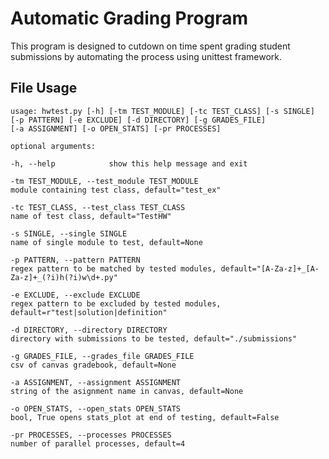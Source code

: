 # Automatic Grading Program

This program is designed to cutdown on time spent grading student submissions by automating the process using unittest framework.

## File Usage

    usage: hwtest.py [-h] [-tm TEST_MODULE] [-tc TEST_CLASS] [-s SINGLE]
    [-p PATTERN] [-e EXCLUDE] [-d DIRECTORY] [-g GRADES_FILE]
    [-a ASSIGNMENT] [-o OPEN_STATS] [-pr PROCESSES]

    optional arguments:

    -h, --help            show this help message and exit

    -tm TEST_MODULE, --test_module TEST_MODULE
    module containing test class, default="test_ex"
    
    -tc TEST_CLASS, --test_class TEST_CLASS
    name of test class, default="TestHW"
    
    -s SINGLE, --single SINGLE
    name of single module to test, default=None
    
    -p PATTERN, --pattern PATTERN
    regex pattern to be matched by tested modules, default="[A-Za-z]+_[A-Za-z]+_(?i)h(?i)w\d+.py"
    
    -e EXCLUDE, --exclude EXCLUDE
    regex pattern to be excluded by tested modules, default=r"test|solution|definition"
    
    -d DIRECTORY, --directory DIRECTORY
    directory with submissions to be tested, default="./submissions"
    
    -g GRADES_FILE, --grades_file GRADES_FILE
    csv of canvas gradebook, default=None
    
    -a ASSIGNMENT, --assignment ASSIGNMENT
    string of the asignment name in canvas, default=None
    
    -o OPEN_STATS, --open_stats OPEN_STATS
    bool, True opens stats_plot at end of testing, default=False
    
    -pr PROCESSES, --processes PROCESSES
    number of parallel processes, default=4
